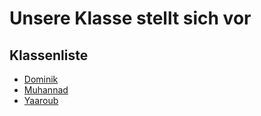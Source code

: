 # Unsere Klasse stellt sich vor

## Klassenliste
- [Dominik](Dominik.md)
- [Muhannad](Muhannad.md)
- [Yaaroub](Yaaroub.md)
